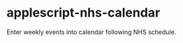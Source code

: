 applescript-nhs-calendar
========================

Enter weekly events into calendar following NHS schedule.
